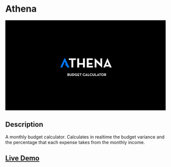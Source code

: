 # Athena
![Banner](./athenabg.jpg)

## Description
A monthly budget calculator. Calculates in realtime the budget variance and the percentage that each expense takes from the monthly income.

## [Live Demo](https://athena-budget.netlify.app/)
